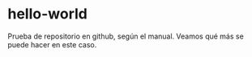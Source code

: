 # hello-world
Prueba de repositorio en github, según el manual.
Veamos qué más se puede hacer en este caso. 


